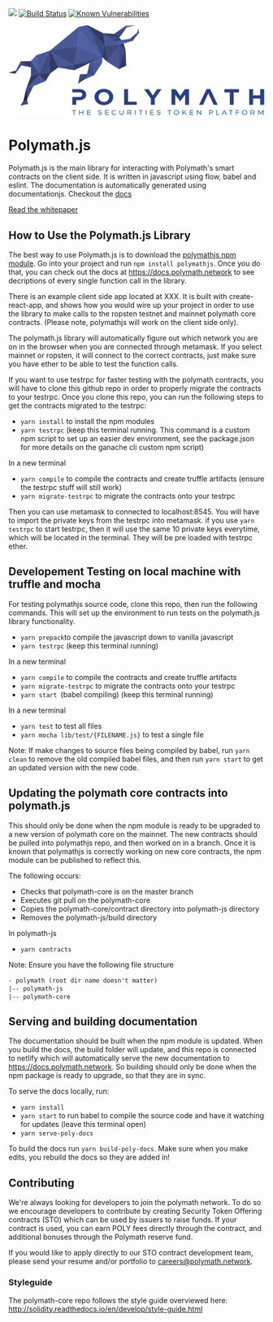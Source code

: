 <a href="https://t.me/polymathnetwork"><img src="https://img.shields.io/badge/50k+-telegram-blue.svg" target="_blank"></a>
[![Build Status](https://travis-ci.org/PolymathNetwork/polymath.js.svg?branch=master)](https://travis-ci.org/PolymathNetwork/polymath.js)
[![Known Vulnerabilities](https://snyk.io/test/github/priom/polymath.js/badge.svg?targetFile=package.json)](https://snyk.io/test/github/priom/polymath.js?targetFile=package.json)

![Polymath](Polymath.png)

# Polymath.js

Polymath.js is the main library for interacting with Polymath's smart contracts on the client side. It is written in javascript using flow, babel and eslint. The documentation is automatically generated using documentationjs. Checkout the [docs](https://docs.polymath.network)

[Read the whitepaper](whitepaper.pdf)


## How to Use the Polymath.js Library

The best way to use Polymath.js is to download the [polymathjs npm module](https://www.npmjs.com/package/polymathjs). Go into your project and run `npm install polymathjs`. Once you do that, you can check out the docs at https://docs.polymath.network to see decriptions of every single function call in the library.

There is an example client side app located at XXX. It is built with create-react-app, and shows how you would wire up your project in order to use the library to make calls to the ropsten testnet and mainnet polymath core contracts. (Please note, polymathjs will work on the client side only).

The polymath.js library will automatically figure out which network you are on in the browser when you are connected through metamask. If you select mainnet or ropsten, it will connect to the correct contracts, just make sure you have ether to be able to test the function calls.

If you want to use testrpc for faster testing with the polymath contracts, you will have to clone this github repo in order to properly migrate the contracts to your testrpc. Once you clone this repo, you can run the following steps to get the contracts migrated to the testrpc:

- `yarn install` to install the npm modules
- `yarn testrpc` (keep this terminal running. This command is a custom npm script to set up an easier dev environment, see the package.json for more details on the ganache cli custom npm script)

In a new terminal
- `yarn compile` to compile the contracts and create truffle artifacts (ensure the testrpc stuff will still work)
- `yarn migrate-testrpc` to migrate the contracts onto your testrpc

Then you can use metamask to connected to localhost:8545. You will have to import the private keys from the testrpc into metamask. if you use `yarn testrpc` to start testrpc, then it will use the same 10 private keys everytime, which will be located in the terminal. They will be pre loaded with testrpc ether.


## Developement Testing on local machine with truffle and mocha

For testing polymathjs source code, clone this repo, then run the following commands. This will set up the environment to run tests on the polymath.js library functionality.

- `yarn prepack`to compile the javascript down to vanilla javascript
- `yarn testrpc` (keep this terminal running)

In a new terminal
- `yarn compile` to compile the contracts and create truffle artifacts
- `yarn migrate-testrpc` to migrate the contracts onto your testrpc
- `yarn start `(babel compiling) (keep this terminal running)

In a new terminal
- `yarn test` to test all files
- `yarn mocha lib/test/{FILENAME.js}` to test a single file

Note: If make changes to source files being compiled by babel, run `yarn clean` to remove the old compiled babel files, and then run `yarn start` to get an updated version with the new code.

## Updating the polymath core contracts into polymath.js

This should only be done when the npm module is ready to be upgraded to a new version of polymath core on the mainnet. The new contracts should be pulled into polymathjs repo, and then worked on in a branch. Once it is known that polymathjs is correctly working on new core contracts, the npm module can be published to reflect this.

The following occurs:
- Checks that polymath-core is on the master branch
- Executes git pull on the polymath-core
- Copies the polymath-core/contract directory into polymath-js directory
- Removes the polymath-js/build directory

In polymath-js
- `yarn contracts`

Note: Ensure you have the following file structure
```
- polymath (root dir name doesn't matter)
|-- polymath-js
|-- polymath-core
```

## Serving and building documentation

The documentation should be built when the npm module is updated. When you build the docs, the build folder will update, and this repo is connected to netlify which will automatically serve the new documentation to https://docs.polymath.network. So building should only be done when the npm package is ready to upgrade, so that they are in sync.

To serve the docs locally, run:

- `yarn install`
- `yarn start` to run babel to compile the source code and have it watching for updates (leave this terminal open)
- `yarn serve-poly-docs`

To build the docs run `yarn build-poly-docs`. Make sure when you make edits, you rebuild the docs so they are added in!

## Contributing

We're always looking for developers to join the polymath network. To do so we
encourage developers to contribute by creating Security Token Offering contracts
(STO) which can be used by issuers to raise funds. If your contract is used, you
can earn POLY fees directly through the contract, and additional bonuses through
the Polymath reserve fund.

If you would like to apply directly to our STO contract development team, please
send your resume and/or portfolio to careers@polymath.network.

### Styleguide

The polymath-core repo follows the style guide overviewed here:
http://solidity.readthedocs.io/en/develop/style-guide.html

[polymath]: https://polymath.network
[ethereum]: https://www.ethereum.org/
[solidity]: https://solidity.readthedocs.io/en/develop/
[truffle]: http://truffleframework.com/
[testrpc]: https://github.com/ethereumjs/testrpc
